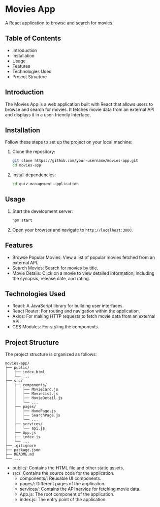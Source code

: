 # Movies App
A React application to browse and search for movies.

## Table of Contents
- Introduction
- Installation
- Usage
- Features
- Technologies Used
- Project Structure

## Introduction
The Movies App is a web application built with React that allows users to browse and search for movies. It fetches movie data from an external API and displays it in a user-friendly interface.

## Installation
Follow these steps to set up the project on your local machine:

1. Clone the repository:
   ```sh
   git clone https://github.com/your-username/movies-app.git
   cd movies-app
   ```
2. Install dependencies:
   ```sh
   cd quiz-management-application
   ```

## Usage
1. Start the development server:
   ```sh
   npm start
   ```
2. Open your browser and navigate to `http://localhost:3000`.

## Features
- Browse Popular Movies: View a list of popular movies fetched from an external API.
- Search Movies: Search for movies by title.
- Movie Details: Click on a movie to view detailed information, including the synopsis, release date, and rating.
  
## Technologies Used
- React: A JavaScript library for building user interfaces.
- React Router: For routing and navigation within the application.
- Axios: For making HTTP requests to fetch movie data from an external API.
- CSS Modules: For styling the components.   

## Project Structure
The project structure is organized as follows:
```
movies-app/
├── public/
│   ├── index.html
│   └── ...
├── src/
│   ├── components/
│   │   ├── MovieCard.js
│   │   ├── MovieList.js
│   │   ├── MovieDetail.js
│   │   └── ...
│   ├── pages/
│   │   ├── HomePage.js
│   │   ├── SearchPage.js
│   │   └── ...
│   ├── services/
│   │   └── api.js
│   ├── App.js
│   ├── index.js
│   └── ...
├── .gitignore
├── package.json
├── README.md
└── ...
```
- public/: Contains the HTML file and other static assets.
- src/: Contains the source code for the application.
  - components/: Reusable UI components.
  - pages/: Different pages of the application.
  - services/: Contains the API service for fetching movie data.
  - App.js: The root component of the application.
  - index.js: The entry point of the application.
  
